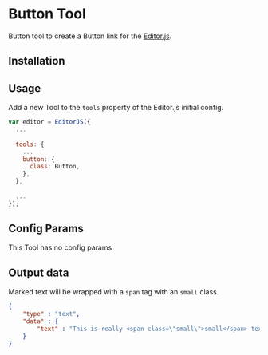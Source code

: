 # Button Tool

Button tool to create a Button link for the [Editor.js](https://ifmo.su/editor).

## Installation

## Usage

Add a new Tool to the `tools` property of the Editor.js initial config.

```javascript
var editor = EditorJS({
  ...
  
  tools: {
    ...
    button: {
      class: Button,
    },
  },
  
  ...
});
```

## Config Params

This Tool has no config params

## Output data

Marked text will be wrapped with a `span` tag with an `small` class.

```json
{
    "type" : "text",
    "data" : {
        "text" : "This is really <span class=\"small\">small</span> text."
    }
}
```
